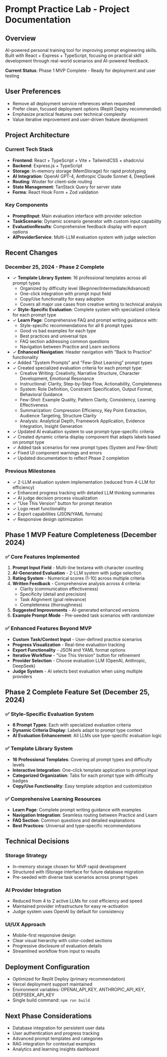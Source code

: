 # Prompt Practice Lab - Project Documentation

## Overview
AI-powered personal training tool for improving prompt engineering skills. Built with React + Express + TypeScript, focusing on practical skill development through real-world scenarios and AI-powered feedback.

**Current Status**: Phase 1 MVP Complete - Ready for deployment and user testing

## User Preferences
- Remove all deployment service references when requested
- Prefer clean, focused deployment options (Replit Deploy recommended)
- Emphasize practical features over technical complexity
- Value iterative improvement and user-driven feature development

## Project Architecture

### Current Tech Stack
- **Frontend**: React + TypeScript + Vite + TailwindCSS + shadcn/ui
- **Backend**: Express.js + TypeScript
- **Storage**: In-memory storage (MemStorage) for rapid prototyping
- **AI Integration**: OpenAI GPT-4, Anthropic Claude Sonnet 4, DeepSeek
- **Routing**: Wouter for client-side routing
- **State Management**: TanStack Query for server state
- **Forms**: React Hook Form + Zod validation

### Key Components
- **PromptInput**: Main evaluation interface with provider selection
- **TaskScenario**: Dynamic scenario generator with custom input capability
- **EvaluationResults**: Comprehensive feedback display with export options
- **AIProviderService**: Multi-LLM evaluation system with judge selection

## Recent Changes

### December 25, 2024 - Phase 2 Complete
- ✓ **Template Library System**: 16 professional templates across all prompt types
  - Organized by difficulty level (Beginner/Intermediate/Advanced)
  - One-click integration with prompt input field
  - Copy/Use functionality for easy adoption
  - Covers all major use cases from creative writing to technical analysis
- ✓ **Style-Specific Evaluation**: Complete system with specialized criteria for each prompt type
- ✓ **Learn Page**: Comprehensive FAQ and prompt writing guidance with:
  - Style-specific recommendations for all 6 prompt types
  - Good vs bad examples for each type
  - Best practices and universal tips
  - FAQ section addressing common questions
  - Navigation between Practice and Learn sections
- ✓ **Enhanced Navigation**: Header navigation with "Back to Practice" functionality
- ✓ Added "System Prompts" and "Few-Shot Learning" prompt types
- ✓ Created specialized evaluation criteria for each prompt type:
  - Creative Writing: Creativity, Narrative Structure, Character Development, Emotional Resonance
  - Instructional: Clarity, Step-by-Step Flow, Actionability, Completeness
  - System: Role Definition, Constraint Specification, Output Format, Behavioral Guidance
  - Few-Shot: Example Quality, Pattern Clarity, Consistency, Learning Effectiveness
  - Summarization: Compression Efficiency, Key Point Extraction, Audience Targeting, Structure Clarity
  - Analysis: Analytical Depth, Framework Application, Evidence Integration, Insight Generation
- ✓ Updated AI evaluation system to use prompt-type-specific criteria
- ✓ Created dynamic criteria display component that adapts labels based on prompt type
- ✓ Added task scenarios for new prompt types (System and Few-Shot)
- ✓ Fixed UI component warnings and errors
- ✓ Updated documentation to reflect Phase 2 completion

### Previous Milestones
- ✓ 2-LLM evaluation system implementation (reduced from 4-LLM for efficiency)
- ✓ Enhanced progress tracking with detailed LLM thinking summaries
- ✓ AI judge decision process visualization
- ✓ "Use This Version" button for prompt iteration
- ✓ Logo reset functionality
- ✓ Export capabilities (JSON/YAML formats)
- ✓ Responsive design optimization

## Phase 1 MVP Feature Completeness (December 2024)

### ✅ Core Features Implemented
1. **Prompt Input Field** - Multi-line textarea with character counting
2. **AI-Generated Evaluation** - 2-LLM system with judge selection
3. **Rating System** - Numerical scores (1-10) across multiple criteria
4. **Written Feedback** - Comprehensive analysis across 4 criteria:
   - Clarity (communication effectiveness)
   - Specificity (detail and precision)  
   - Task Alignment (goal relevance)
   - Completeness (thoroughness)
5. **Suggested Improvements** - AI-generated enhanced versions
6. **Example Prompt Mode** - Pre-seeded task scenarios with randomizer

### ✅ Enhanced Features Beyond MVP
- **Custom Task/Context Input** - User-defined practice scenarios
- **Progress Visualization** - Real-time evaluation tracking
- **Export Functionality** - JSON and YAML format options
- **Iterative Workflow** - "Use This Version" button for refinement
- **Provider Selection** - Choose evaluation LLM (OpenAI, Anthropic, DeepSeek)
- **Judge System** - AI selects best evaluation when using multiple providers

## Phase 2 Complete Feature Set (December 25, 2024)

### ✅ Style-Specific Evaluation System
- **6 Prompt Types**: Each with specialized evaluation criteria
- **Dynamic Criteria Display**: Labels adapt to prompt type context
- **AI Evaluation Enhancement**: All LLMs use type-specific evaluation logic

### ✅ Template Library System  
- **16 Professional Templates**: Covering all prompt types and difficulty levels
- **Interactive Integration**: One-click template application to prompt input
- **Categorized Organization**: Tabs for each prompt type with difficulty badges
- **Copy/Use Functionality**: Easy template adoption and customization

### ✅ Comprehensive Learning Resources
- **Learn Page**: Complete prompt writing guidance with examples
- **Navigation Integration**: Seamless routing between Practice and Learn
- **FAQ Section**: Common questions and detailed explanations
- **Best Practices**: Universal and type-specific recommendations

## Technical Decisions

### Storage Strategy
- In-memory storage chosen for MVP rapid development
- Structured with IStorage interface for future database migration
- Pre-seeded with diverse task scenarios across prompt types

### AI Provider Integration
- Reduced from 4 to 2 active LLMs for cost efficiency and speed
- Maintained provider infrastructure for easy re-activation
- Judge system uses OpenAI by default for consistency

### UI/UX Approach
- Mobile-first responsive design
- Clear visual hierarchy with color-coded sections
- Progressive disclosure of evaluation details
- Streamlined workflow from input to results

## Deployment Configuration
- Optimized for Replit Deploy (primary recommendation)
- Vercel deployment support maintained
- Environment variables: OPENAI_API_KEY, ANTHROPIC_API_KEY, DEEPSEEK_API_KEY
- Single build command: `npm run build`

## Next Phase Considerations
- Database integration for persistent user data
- User authentication and progress tracking
- Advanced prompt templates and categories
- RAG integration for contextual examples
- Analytics and learning insights dashboard
